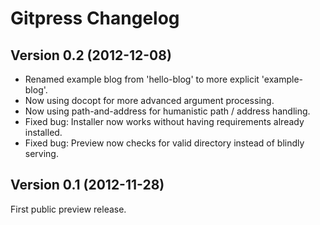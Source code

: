 Gitpress Changelog
==================

Version 0.2 (2012-12-08)
------------------------

- Renamed example blog from 'hello-blog' to more explicit 'example-blog'.
- Now using docopt for more advanced argument processing.
- Now using path-and-address for humanistic path / address handling.
- Fixed bug: Installer now works without having requirements already installed.
- Fixed bug: Preview now checks for valid directory instead of blindly serving.


Version 0.1 (2012-11-28)
------------------------

First public preview release.
